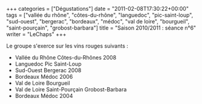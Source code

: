+++
categories = ["Dégustations"]
date = "2011-02-08T17:30:22+00:00"
tags = ["vallée du rhône", "côtes-du-rhône", "languedoc", "pic-saint-loup", "sud-ouest", "bergerac", "bordeaux", "médoc", "val de loire", "bourgueil", "saint-pourçain", "grobost-barbara"]
title = "Saison 2010/2011 : séance n°6"
writer = "LeChaps"
+++

Le groupe s'exerce sur les vins rouges suivants :

* Vallée du Rhône Côtes-du-Rhônes 2008
* Languedoc Pic Saint-Loup
* Sud-Ouest Bergerac 2008
* Bordeaux Médoc 2006
* Val de Loire Bourgueil
* Val de Loire Saint-Pourçain Grobost-Barbara
* Bordeaux Médoc 2004
